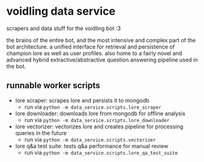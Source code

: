 # voidling data service
scrapers and data stuff for the voidling bot :3

the brains of the entire bot, and the most intensive and complex part of the bot architecture. a unified interface for retrieval and persistence of champion lore as well as user profiles. also home to a fairly novel and advanced hybrid extractive/abstractive question answering pipeline used in the bot. 


## runnable worker scripts
- lore scraper: scrapes lore and persists it to mongodb
  - run via `python -m data_service.scripts.lore_scraper`
- lore downloader: downloads lore from mongodb for offline analysis
  - run via `python -m data_service.scripts.lore_downloader`
- lore vectorizer: vectorizes lore and creates pipeline for processing queries in the future
  - run via `python -m data_service.scripts.vectorizer`
- lore q&a test suite: tests q&a performance for manual review
  - run via `python -m data_service.scripts.lore_qa_test_suite` 